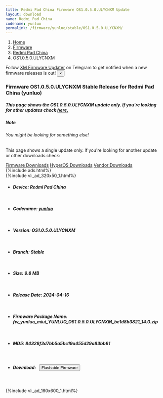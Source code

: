 ```yaml
---
title: Redmi Pad China Firmware OS1.0.5.0.ULYCNXM Update
layout: download
name: Redmi Pad China
codename: yunluo
permalink: /firmware/yunluo/stable/OS1.0.5.0.ULYCNXM/
---
```

<nav aria-label="breadcrumb">
    <ol class="breadcrumb">
        <li class="breadcrumb-item"><a href="/">Home</a></li>
        <li class="breadcrumb-item"><a href="/firmware/">Firmware</a></li>
        <li class="breadcrumb-item"><a href="/firmware/yunluo/">Redmi Pad China</a></li>
        <li class="breadcrumb-item active" aria-current="page">OS1.0.5.0.ULYCNXM</li>
    </ol>
</nav>
<div class="alert alert-primary alert-dismissible fade show" role="alert">
    Follow <a href="https://t.me/XiaomiFirmwareUpdater" class="alert-link">XM Firmware Updater</a> on Telegram to get
    notified when a new firmware releases is out!
    <button type="button" class="close" data-dismiss="alert" aria-label="Close">
        <span aria-hidden="true">&times;</span>
    </button>
</div>
<div class="col-12 mx-auto">
    <h3 class="title bg-light p-2 rounded">Firmware OS1.0.5.0.ULYCNXM Stable Release for Redmi Pad China (yunluo)</h3>
    <h5>This page shows the OS1.0.5.0.ULYCNXM update only. If you're looking for other updates check
        <a href="/firmware/yunluo/">here.</a></h5>
    <div class="card">
        <div class="card-body">
            <h5 class="card-title">Note</h5>
            <h6 class="card-subtitle mb-2 text-muted">You might be looking for something else!</h6>
            <p class="card-text">This page shows a single update only.
                If you're looking for another update or other downloads check:</p>
            <a href="/firmware/" class="card-link">Firmware Downloads</a>
            <a href="/hyperos/" class="card-link">HyperOS Downloads</a>
            <a href="/vendor/" class="card-link">Vendor Downloads</a>
        </div>
    </div>
    {%include ads.html%}
    <div class="row justify-content-center">
        <div class="col-10" id="downloads">
                    <div class="card card-body">
            {%include vli_ad_320x50_1.html%}
            <ul class="list-unstyled">
                <li style="padding-bottom: 10px;">
                    <h5><b>Device: </b>Redmi Pad China</h5>
                </li>
                <li style="padding-bottom: 10px;">
                    <h5><b>Codename: </b> <a href="/firmware/yunluo/" target="_blank">yunluo</a> </h5>
                </li>
                <li style="padding-bottom: 10px;">
                    <h5><b>Version: </b>OS1.0.5.0.ULYCNXM</h5>
                </li>
                <li style="padding-bottom: 10px;">
                    <h5><b>Branch: </b>Stable</h5>
                </li>
                <li style="padding-bottom: 10px;">
                    <h5><b>Size: </b>9.8 MB</h5>
                </li>
                <li style="padding-bottom: 10px;">
                    <h5><b>Release Date: </b>2024-04-16</h5>
                </li>
                <li style="padding-bottom: 10px;">
                    <h5><b>Firmware Package Name: </b><span id="filename" class="text-dark">fw_yunluo_miui_YUNLUO_OS1.0.5.0.ULYCNXM_bc1d8b3821_14.0.zip</span></h5>
                </li>
                <li style="padding-bottom: 10px;">
                    <h5><b>MD5: </b><span id="md5" class="text-muted">84329f3d7bb5a5bc19a455d29a83bb91</span></h5>
                </li>
                <li style="padding-bottom: 10px;">
                    <h5><b>Download: </b><button type="button" id="download" class="btn btn-primary"
                    style="margin: 7px;" onclick="redirect('fw_yunluo_miui_YUNLUO_OS1.0.5.0.ULYCNXM_bc1d8b3821_14.0.zip'); return false;"><i class="fa fa-download"></i> Flashable Firmware</button></h5>
                </li>
            </ul>
        </div>
        </div>
        {%include vli_ad_160x600_1.html%}
    </div>
</div>
